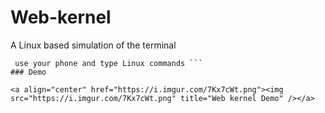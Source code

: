 # Web-kernel
A Linux based simulation of the terminal
``` Imagine if you forgot your computer at home and you're about to 
 use your phone and type Linux commands ```
### Demo

<a align="center" href="https://i.imgur.com/7Kx7cWt.png"><img src="https://i.imgur.com/7Kx7cWt.png" title="Web kernel Demo" /></a>
